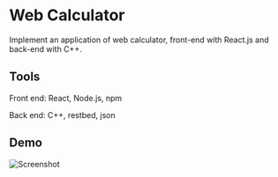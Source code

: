 # Web Calculator


Implement an application of web calculator, front-end with React.js and back-end with C++.

## Tools
Front end:
React, Node.js, npm

Back end:
C++, restbed, json

## Demo

![Screenshot](screenshot.png)